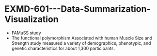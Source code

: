 # EXMD-601---Data-Summarization-Visualization

* FAMuSS study
* The functional polymorphism Associated with human Muscle Size and Strength study measured a variety of demographics, phenotypic, and genetic characteristics for about 1,300 participants.
